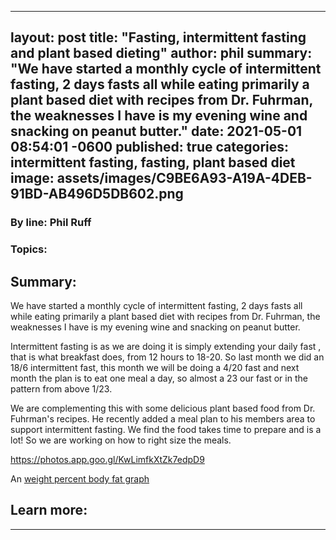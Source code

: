
---
layout: post
title:  "Fasting, intermittent fasting and plant based dieting"
author: phil
summary: "We have started a monthly cycle of intermittent fasting, 2 days fasts all while eating primarily a plant based diet with recipes from Dr. Fuhrman, the weaknesses I have is my evening wine and snacking on peanut butter."
date:   2021-05-01 08:54:01 -0600
published: true
categories: intermittent fasting, fasting, plant based diet
image: assets/images/C9BE6A93-A19A-4DEB-91BD-AB496D5DB602.png
---
### By line: Phil Ruff 

### Topics:

## Summary:
We have started a monthly cycle of intermittent fasting, 2 days fasts all while eating primarily a plant based diet with recipes from Dr. Fuhrman, the weaknesses I have is my evening wine and snacking on peanut butter.


Intermittent fasting is as we are doing it is simply extending your daily fast , that is what breakfast does, from 12 hours to 18-20. So last month we did an 18/6 intermittent fast, this month we will be doing a 4/20 fast and next month the plan is to eat one meal a day, so almost a 23 our fast or in the pattern from above 1/23.

We are complementing this with some delicious plant based food from Dr. Fuhrman's recipes. He recently added a meal plan to his members area to support intermittent fasting. We find the food takes time to prepare and is a lot! So we are working on how to right size the meals.


https://photos.app.goo.gl/KwLimfkXtZk7edpD9



An [weight percent body fat graph](https://photos.app.goo.gl/RfgJAPUpenYHfapM9 "optional title")


## Learn more:
---
